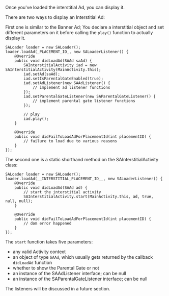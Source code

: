 Once you've loaded the interstitial Ad, you can display it. 

There are two ways to display an Interstitial Ad:

First one is similar to the Banner Ad; You declare a interstitial object and set different parameters on it before calling the `play()` function to actually display it.

```
SALoader loader = new SALoader();
loader.loadAd(_PLACEMENT_ID_, new SALoaderListener() {
    @Override
    public void didLoadAd(SAAd saAd) {
    	SAInterstitialActivity iad = new SAInterstitialActivity(MainActivity.this);
        iad.setAd(saAd);
        iad.setIsParentalGateEnabled(true);
        iad.setAdListener(new SAAdListener() {
        	// implement ad listener functions
        });
        iad.setParentalGateListener(new SAParentalGateListener() {
        	// implement parental gate listener functions
        });
        
        // play
        iad.play();
    }

    @Override
    public void didFailToLoadAdForPlacementId(int placementID) {
    	// failure to load due to various reasons
    }
});

```

The second one is a static shorthand method on the SAInterstitialActivity class:

```
SALoader loader = new SALoader();
loader.loadAd(__INTERSTITIAL_PLACEMENT_ID__, new SALoaderListener() {
	@Override
	public void didLoadAd(SAAd ad) {
     	// start the interstitial activity
    	SAInterstitialActivity.start(MainActivity.this, ad, true, null, null);
    }

    @Override
    public void didFailToLoadAdForPlacementId(int placementID) {
        // dom error happened
    }
});

```

The `start` function takes five parameters:

 * any valid Activity context
 * an object of type `SAAd`, which usually gets returned by the callback `didLoadAd` function
 * whether to show the Parental Gate or not
 * an instance of the SAAdListener interface; can be null
 * an instance of the SAParentalGateListener interface; can be null

The listeners will be discussed in a future section.
